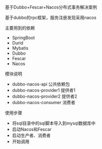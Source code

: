 基于Dubbo+Fescar+Nacos分布式事务解决案例

基于dubbo的rpc框架，服务注册发现采用nacos

主要用到的依赖
* SpringBoot
* Durid
* Mybatis
* Dubbo
* Fescar
* Nacos

模块说明
* dubbo-nacos-api 公共依赖包
* dubbo-nacos-provider1 提供者1
* dubbo-nacos-provider2 提供者2
* dubbo-nacos-consumer 消费者

使用步骤
* 将sql目录中的sql脚本导入到mysql数据库中
* 启动Nacos和Fescar
* 启动生产者、消费者
* 开始调用